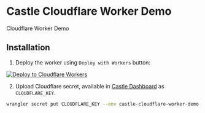 # Castle Cloudflare Worker Demo
Cloudflare Worker Demo

## Installation

1. Deploy the worker using `Deploy with Workers` button:

[![Deploy to Cloudflare Workers](https://deploy.workers.cloudflare.com/button)](https://deploy.workers.cloudflare.com/?url=https://github.com/castle/cloudflare-worker-demo)

2. Upload Cloudflare secret, available in [Castle Dashboard](https://dashboard.castle.io/settings/general) as `CLOUDFLARE_KEY`.

```bash
wrangler secret put CLOUDFLARE_KEY --env castle-cloudflare-worker-demo
```
